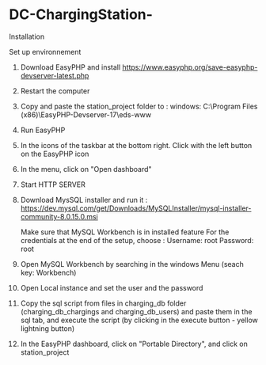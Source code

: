# DC-ChargingStation-
Installation

Set up environnement

1.  Download EasyPHP and install
    https://www.easyphp.org/save-easyphp-devserver-latest.php

2.  Restart the computer

3.  Copy and paste the station_project folder to :
    windows: C:\Program Files (x86)\EasyPHP-Devserver-17\eds-www

4.  Run EasyPHP

5.  In the icons of the taskbar at the bottom right. Click with the left button on the EasyPHP icon

6.  In the menu, click on "Open dashboard"

7.  Start HTTP SERVER

8.  Download MysSQL installer and run it : https://dev.mysql.com/get/Downloads/MySQLInstaller/mysql-installer-community-8.0.15.0.msi

    Make sure that MySQL Workbench is in installed feature
    For the credentials at the end of the setup, choose :
    Username: root
    Password: root

9.  Open MySQL Workbench by searching in the windows Menu (seach key: Workbench)

8.  Open Local instance and set the user and the password

9.  Copy the sql script from files in charging_db folder (charging_db_chargings and charging_db_users) and paste them in the sql tab, and execute the script (by clicking in the execute button - yellow lightning button)

10. In the EasyPHP dashboard, click on "Portable Directory", and click on station_project
